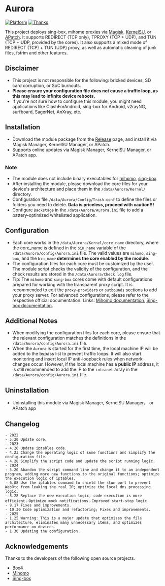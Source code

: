 # Aurora
[![Platform](https://img.shields.io/badge/Platform-Android-green.svg)](https://www.android.com)
[![Thanks](https://img.shields.io/badge/Thanks-Box4-green.svg)](https://github.com/CHIZI-0618/box4magisk)

This project deploys sing-box, mihome proxies via [Magisk](https://github.com/topjohnwu/Magisk), [KernelSU](https://github.com/tiann/KernelSU), or [APatch](https://github.com/bmax121/APatch). It supports REDIRECT (TCP only), TPROXY (TCP + UDP), and TUN (TCP + UDP, provided by the cores). It also supports a mixed mode of REDIRECT (TCP) + TUN (UDP) proxy, as well as automatic cleaning of junk files, fstrim and other features.


## Disclaimer

- This project is not responsible for the following: bricked devices, SD card corruption, or SoC burnouts.
- **Please ensure your configuration file does not cause a traffic loop, as this may lead to infinite device reboots.**
- If you're not sure how to configure this module, you might need applications like ClashForAndroid, sing-box for Android, v2rayNG, surfboard, SagerNet, AnXray, etc.


## Installation

- Download the module package from the [Release](https://github.com/Tkocean/Aurora/releases/download/Simplified/Aurora.zip) page, and install it via Magisk Manager, KernelSU Manager, or APatch.
- Supports online updates via Magisk Manager, KernelSU Manager, or APatch app.


### Note

- The module does not include binary executables for [mihomo](https://github.com/MetaCubeX/mihomo), [sing-box](https://github.com/SagerNet/sing-box).
- After installing the module, please download the core files for your device's architecture and place them in the `/data/Aurora/Kernel/` directory.
- Configuration file `/data/Aurora/Config/Trash.conf` to define the files or folders you need to delete. **Data is priceless, proceed with caution!!!**
- Configure `Backstage` in the `/data/Aurora/Aurora.ini` file to add a battery-optimized whitelisted application.


## Configuration

- Each core works in the `/data/Aurora/Kernel/core_name` directory, where the core_name is defined in the `bin_name` variable of the `/data/Aurora/config/Aurora.ini` file. The valid values are `mihomo`, `sing-box`, and the `bin_name` **determines the core enabled by the module**.
- The configuration files for each core must be customized by the user. The module script checks the validity of the configuration, and the check results are stored in the `/data/Aurora/Check.log` file.
- Tip: The `mihomo` and `sing-box` cores come with default configurations prepared for working with the transparent proxy script. It is recommended to edit the `proxy-providers` or `outbounds` sections to add your proxy server. For advanced configurations, please refer to the respective official documentation. Links: [Mihomo documentation](https://wiki.metacubex.one), [Sing-box documentation](https://sing-box.sagernet.org/).



## Additional Notes

- When modifying the configuration files for each core, please ensure that the relevant configuration matches the definitions in the `/data/Aurora/config/Aurora.ini` file.
- When the `Aurora` is started for the first time, the local machine IP will be added to the bypass list to prevent traffic loops. It will also start monitoring and insert local IP anti-loopback rules when network changes occur. However, if the local machine has a **public IP** address, it is still recommended to add the IP to the `intranet` array in the `/data/Aurora/config/Aurora.ini` file.


## Uninstallation

- Uninstalling this module via Magisk Manager, KernelSU Manager， or APatch app


## Changelog
    - 2022
    - 5.20 Update core.
    - 2023
    - 4.20 Update iptables code.
    - 4.23 Change the operating logic of some functions and simplify the configuration file.
    - 4.28 Simplify the script code and update the script running logic.
    - 2024
    - 5.20 Abandon the script command line and change it to an independent program, adding more new functions to the original functions; optimize the execution logic of iptables.
    - 6.08 Use the iptables command to shield the stun port to prevent WebRtc from leaking the real IP; optimize the local dns processing logic.
    - 8.28 Replace the new execution logic, code execution is more efficient；Optimize mock notifications；Improved start-stop logic.
    - 9.17 Fixes and improvements.
    - 10.30 Code optimization and refactoring; Fixes and improvements.
    - 2025
    - 1.25 Warning: This is a major update that optimizes the file architecture, eliminates many unnecessary items, and optimizes performance on devices.
    - 1.30 Updating the configuration.


## Acknowledgements
Thanks to the developers of the following open source projects.
- [Box4](https://github.com/CHIZI-0618/box4magisk)
- [Mihomo](https://github.com/MetaCubeX/mihomo)
- [Sing-box](https://github.com/SagerNet/sing-box)
